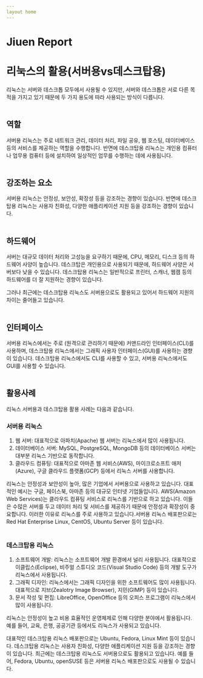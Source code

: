 ```yaml
---
layout home
---
```


# Jiuen Report

# 리눅스의 활용(서버용vs데스크탑용)

리눅스는 서버와 데스크톱 모두에서 사용될 수 있지만, 서버와 데스크톱은 서로 다른 목적을 가지고 있기 때문에 두 가지 용도에 따라 사용되는 방식이 다릅니다.
   <br/><br/>
## 역할

서버용 리눅스는 주로 네트워크 관리, 데이터 처리, 파일 공유, 웹 호스팅, 데이터베이스 등의 서비스를 제공하는 역할을 수행합니다. 반면에 데스크탑용 리눅스는 개인용 컴퓨터나 업무용 컴퓨터 등에 설치하여 일상적인 업무를 수행하는 데에 사용됩니다.
   <br/><br/>
## 강조하는 요소

서버용 리눅스는 안정성, 보안성, 확장성 등을 강조하는 경향이 있습니다. 반면에 데스크탑용 리눅스는 사용자 친화성, 다양한 애플리케이션 지원 등을 강조하는 경향이 있습니다.
   <br/><br/>
## 하드웨어

서버는 대규모 데이터 처리와 고성능을 요구하기 때문에, CPU, 메모리, 디스크 등의 하드웨어 사양이 높습니다. 데스크탑은 개인용으로 사용되기 때문에, 하드웨어 사양은 서버보다 낮을 수 있습니다. 데스크탑용 리눅스는 일반적으로 프린터, 스캐너, 웹캠 등의 하드웨어를 더 잘 지원하는 경향이 있습니다. 

그러나 최근에는 데스크탑용 리눅스도 서버용으로도 활용되고 있어서 하드웨어 지원의 차이는 줄어들고 있습니다.
   <br/><br/>
## 인터페이스

서버용 리눅스에서는 주로 (원격으로 관리하기 때문에) 커맨드라인 인터페이스(CLI)를 사용하며, 데스크탑용 리눅스에서는 그래픽 사용자 인터페이스(GUI)를 사용하는 경향이 있습니다. 데스크탑용 리눅스에서도 CLI를 사용할 수 있고, 서버용 리눅스에서도 GUI를 사용할 수 있습니다.
   <br/><br/>
## 활용사례

리눅스 서버용과 데스크탑용 활용 사례는 다음과 같습니다.

### 서버용 리눅스

1. 웹 서버: 대표적으로 아파치(Apache) 웹 서버는 리눅스에서 많이 사용됩니다.
2. 데이터베이스 서버: MySQL, PostgreSQL, MongoDB 등의 데이터베이스 서버는 대부분 리눅스 기반으로 동작합니다.
3. 클라우드 컴퓨팅: 대표적으로 아마존 웹 서비스(AWS), 마이크로소프트 애저(Azure), 구글 클라우드 플랫폼(GCP) 등에서 리눅스 서버를 사용합니다.

   
리눅스는 안정성과 보안성이 높아, 많은 기업에서 서버용으로 사용하고 있습니다. 대표적인 예시는 구글, 페이스북, 아마존 등의 대규모 인터넷 기업들입니다. AWS(Amazon Web Services)는 클라우드 컴퓨팅 서비스로 리눅스를 기반으로 하고 있습니다. 이들은 수많은 서버를 두고 데이터 처리 및 서비스를 제공하기 때문에 안정성과 확장성이 중요합니다. 이러한 이유로 리눅스를 주로 사용하고 있습니다.서버용 리눅스 배포판으로는 Red Hat Enterprise Linux, CentOS, Ubuntu Server 등이 있습니다.
   <br/><br/>
### 데스크탑용 리눅스

1. 소프트웨어 개발: 리눅스는 소프트웨어 개발 환경에서 널리 사용됩니다. 대표적으로 이클립스(Eclipse), 비주얼 스튜디오 코드(Visual Studio Code) 등의 개발 도구가 리눅스에서 사용됩니다.
2. 그래픽 디자인: 리눅스에서는 그래픽 디자인을 위한 소프트웨어도 많이 사용됩니다. 대표적으로 지브(Zealotry Image Browser), 지민(GIMP) 등이 있습니다.
3. 문서 작성 및 편집: LibreOffice, OpenOffice 등의 오피스 프로그램이 리눅스에서 많이 사용됩니다.

리눅스는 안정성이 높고 비용 효율적인 운영체제로 인해 다양한 분야에서 활용됩니다. 예를 들어, 교육, 은행, 공공기관 등에서도 리눅스가 사용되고 있습니다.

대표적인 데스크탑용 리눅스 배포판으로는 Ubuntu, Fedora, Linux Mint 등이 있습니다. 데스크탑용 리눅스는 사용자 친화성, 다양한 애플리케이션 지원 등을 강조하는 경향이 있습니다. 최근에는 데스크탑용 리눅스도 서버용으로도 활용되고 있습니다. 예를 들어, Fedora, Ubuntu, openSUSE 등은 서버용 리눅스 배포판으로도 사용될 수 있습니다.